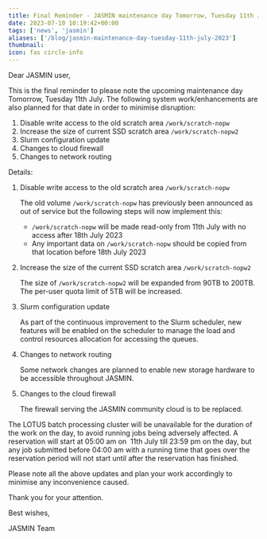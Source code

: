 ```yaml
---
title: Final Reminder - JASMIN maintenance day Tomorrow, Tuesday 11th July 2023
date: 2023-07-10 10:19:42+00:00
tags: ['news', 'jasmin']
aliases: ['/blog/jasmin-maintenance-day-tuesday-11th-july-2023']
thumbnail: 
icon: fas circle-info
---
```


Dear JASMIN user,

This is the final reminder to please note the upcoming maintenance day Tomorrow, Tuesday 11th July. The following system work/enhancements are also planned for that date in order to minimise disruption:

1. Disable write access to the old scratch area `/work/scratch-nopw`
2. Increase the size of current SSD scratch area `/work/scratch-nopw2`
3. Slurm configuration update
4. Changes to cloud firewall
5. Changes to network routing

Details:

1. Disable write access to the old scratch area `/work/scratch-nopw`

    The old volume `/work/scratch-nopw` has previously been announced as out of service but the following steps will now implement this:

    * `/work/scratch-nopw` will be made read-only from 11th July with no access after 18th July 2023
    * Any important data on `/work/scratch-nopw` should be copied from that location before 18th July 2023

2. Increase the size of the current SSD scratch area `/work/scratch-nopw2`

    The size of `/work/scratch-nopw2` will be expanded from 90TB to 200TB. The per-user quota limit of 5TB will be increased.  

3. Slurm configuration update

    As part of the continuous improvement to the Slurm scheduler, new features will be enabled on the scheduler to manage the load and control resources allocation for accessing the queues.

4. Changes to network routing

    Some network changes are planned to enable new storage hardware to be accessible throughout JASMIN.

5. Changes to the cloud firewall

    The firewall serving the JASMIN community cloud is to be replaced.

The LOTUS batch processing cluster will be unavailable for the duration of the work on the day, to avoid running jobs being adversely affected. A reservation will start at 05:00 am on  11th July till 23:59 pm on the day, but any job submitted before 04:00 am with a running time that goes over the reservation period will not start until after the reservation has finished.

Please note all the above updates and plan your work accordingly to minimise any inconvenience caused.

Thank you for your attention.

Best wishes,

JASMIN Team
